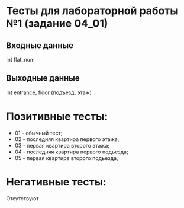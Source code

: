 # Тесты для лабораторной работы №1 (задание 04_01)

## Входные данные
int flat_num

## Выходные данные
int entrance, floor (подъезд, этаж)

# Позитивные тесты: 
- 01 - обычный тест;
- 02 - последняя квартира первого этажа;
- 03 - первая квартира второго этажа;
- 04 - последняя квартира первого подъезда;
- 05 - первая квартира второго подъезда;

# Негативные тесты:
Отсутствуют
